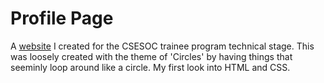 ﻿# Profile Page
A [website](https://jowail.github.io/my-page/) I created for the CSESOC trainee program technical stage. This was loosely created with the theme of 'Circles' by having things that seeminly loop around like a circle. 
My first look into HTML and CSS.
